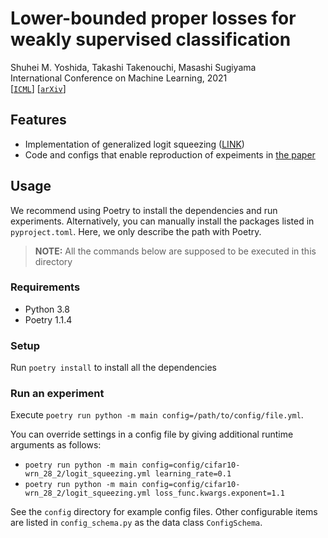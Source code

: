 # Lower-bounded proper losses for weakly supervised classification

Shuhei M. Yoshida, Takashi Takenouchi, Masashi Sugiyama \
International Conference on Machine Learning, 2021 \
[[`ICML`](https://icml.cc/Conferences/2021/Schedule?showEvent=8643)]
[[`arXiv`](https://arxiv.org/abs/2103.02893)]

## Features

- Implementation of generalized logit squeezing ([LINK](modules/gls.py))
- Code and configs that enable reproduction of expeiments in [the paper](https://arxiv.org/abs/2103.02893)

## Usage

We recommend using Poetry to install the dependencies and run experiments.
Alternatively, you can manually install the packages listed in `pyproject.toml`.
Here, we only describe the path with Poetry.

> **NOTE:**  All the commands below are supposed to be executed in this directory

### Requirements

- Python 3.8
- Poetry 1.1.4

### Setup

Run `poetry install` to install all the dependencies

### Run an experiment

Execute `poetry run python -m main config=/path/to/config/file.yml`.

You can override settings in a config file by giving additional runtime arguments as follows:

- `poetry run python -m main config=config/cifar10-wrn_28_2/logit_squeezing.yml learning_rate=0.1`
- `poetry run python -m main config=config/cifar10-wrn_28_2/logit_squeezing.yml loss_func.kwargs.exponent=1.1`

See the `config` directory for example config files.
Other configurable items are listed in `config_schema.py` as the data class `ConfigSchema`.
